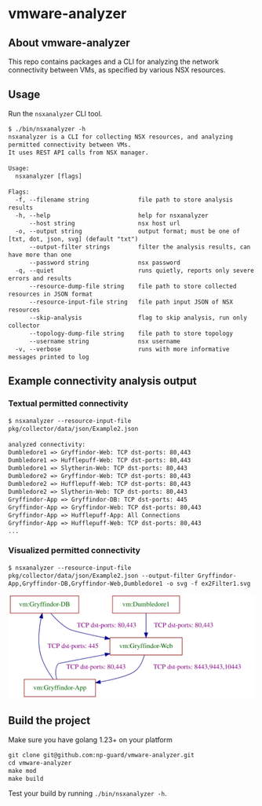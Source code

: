 # vmware-analyzer

## About vmware-analyzer
This repo contains packages and a CLI for analyzing the network connectivity between VMs, as specified by various NSX resources.

## Usage
Run the `nsxanalyzer` CLI tool.

```
$ ./bin/nsxanalyzer -h
nsxanalyzer is a CLI for collecting NSX resources, and analyzing permitted connectivity between VMs.
It uses REST API calls from NSX manager.

Usage:
  nsxanalyzer [flags]

Flags:
  -f, --filename string              file path to store analysis results
  -h, --help                         help for nsxanalyzer
      --host string                  nsx host url
  -o, --output string                output format; must be one of [txt, dot, json, svg] (default "txt")
      --output-filter strings        filter the analysis results, can have more than one
      --password string              nsx password
  -q, --quiet                        runs quietly, reports only severe errors and results
      --resource-dump-file string    file path to store collected resources in JSON format
      --resource-input-file string   file path input JSON of NSX resources
      --skip-analysis                flag to skip analysis, run only collector
      --topology-dump-file string    file path to store topology
      --username string              nsx username
  -v, --verbose                      runs with more informative messages printed to log
```

## Example connectivity analysis output

### Textual permitted connectivity
```
$ nsxanalyzer --resource-input-file pkg/collector/data/json/Example2.json 

analyzed connectivity:
Dumbledore1 => Gryffindor-Web: TCP dst-ports: 80,443
Dumbledore1 => Hufflepuff-Web: TCP dst-ports: 80,443
Dumbledore1 => Slytherin-Web: TCP dst-ports: 80,443
Dumbledore2 => Gryffindor-Web: TCP dst-ports: 80,443
Dumbledore2 => Hufflepuff-Web: TCP dst-ports: 80,443
Dumbledore2 => Slytherin-Web: TCP dst-ports: 80,443
Gryffindor-App => Gryffindor-DB: TCP dst-ports: 445
Gryffindor-App => Gryffindor-Web: TCP dst-ports: 80,443
Gryffindor-App => Hufflepuff-App: All Connections
Gryffindor-App => Hufflepuff-Web: TCP dst-ports: 80,443
...

```

### Visualized permitted connectivity
```
$ nsxanalyzer --resource-input-file pkg/collector/data/json/Example2.json --output-filter Gryffindor-App,Gryffindor-DB,Gryffindor-Web,Dumbledore1 -o svg -f ex2Filter1.svg

```
![graph](pkg/collector/data/expected_output/ex2Filter1.svg)

## Build the project

Make sure you have golang 1.23+ on your platform

```commandline
git clone git@github.com:np-guard/vmware-analyzer.git
cd vmware-analyzer
make mod 
make build
```

Test your build by running `./bin/nsxanalyzer -h`.
